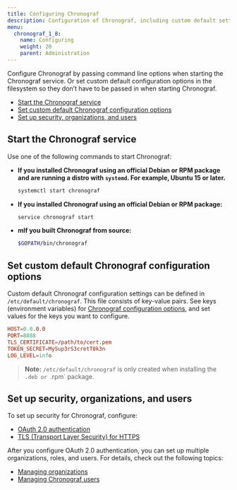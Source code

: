 ```yaml
---
title: Configuring Chronograf
description: Configuration of Chronograf, including custom default settings, security, multiple users, and multiple organizations.
menu:
  chronograf_1_8:
    name: Configuring
    weight: 20
    parent: Administration
---
```


Configure Chronograf by passing command line options when starting the Chronograf service. Or set custom default configuration options in the filesystem so they don’t have to be passed in when starting Chronograf.

- [Start the Chronograf service](#start-the-chronograf-service)
- [Set custom default Chronograf configuration options](#set-custom-default-chronograf-configuration-options)
- [Set up security, organizations, and users](#set-up-security-organizations-and-users)

## Start the Chronograf service

Use one of the following commands to start Chronograf:

- **If you installed Chronograf using an official Debian or RPM package and are running a distro with `systemd`. For example, Ubuntu 15 or later.**

  ```sh 
  systemctl start chronograf
  ```

- **If you installed Chronograf using an official Debian or RPM package:**

  ```sh
  service chronograf start
  ```

- **mIf you built Chronograf from source:**

  ```bash
  $GOPATH/bin/chronograf
  ```

## Set custom default Chronograf configuration options

Custom default Chronograf configuration settings can be defined in `/etc/default/chronograf`.
This file consists of key-value pairs. See keys (environment variables) for [Chronograf configuration options](https://docs.influxdata.com/chronograf/v1.8/administration/config-options), and set values for the keys you want to configure.

```conf
HOST=0.0.0.0
PORT=8888
TLS_CERTIFICATE=/path/to/cert.pem
TOKEN_SECRET=MySup3rS3cretT0k3n
LOG_LEVEL=info
```

> **Note:** `/etc/default/chronograf` is only created when installing the `.deb or `.rpm` package.

## Set up security, organizations, and users

To set up security for Chronograf, configure:

* [OAuth 2.0 authentication](/chronograf/v1.8/administration/managing-security/#configure-oauth-2-0)
* [TLS (Transport Layer Security) for HTTPS](/chronograf/v1.8/administration/managing-security/#configure-tls-transport-layer-security-and-https)

After you configure OAuth 2.0 authentication, you can set up multiple organizations, roles, and users. For details, check out the following topics:

* [Managing organizations](/chronograf/v1.8/administration/managing-organizations/)
* [Managing Chronograf users](/chronograf/v1.8/administration/managing-chronograf-users/)


<!-- TODO ## Configuring Chronograf for InfluxDB Enterprise clusters) -->

